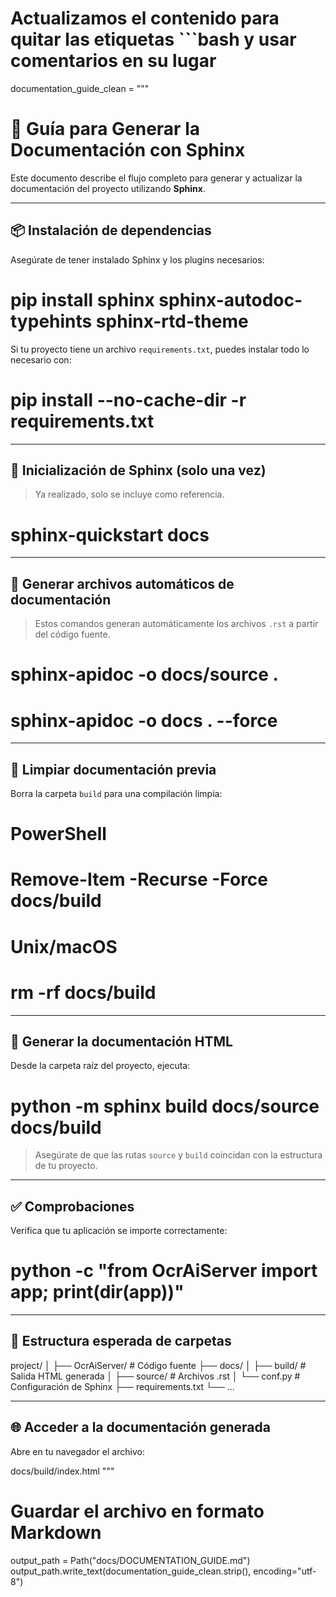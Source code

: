 # Actualizamos el contenido para quitar las etiquetas ```bash y usar comentarios en su lugar
documentation_guide_clean = """
# 🧾 Guía para Generar la Documentación con Sphinx

Este documento describe el flujo completo para generar y actualizar la documentación del proyecto utilizando **Sphinx**.

---

## 📦 Instalación de dependencias

Asegúrate de tener instalado Sphinx y los plugins necesarios:

# pip install sphinx sphinx-autodoc-typehints sphinx-rtd-theme

Si tu proyecto tiene un archivo `requirements.txt`, puedes instalar todo lo necesario con:

# pip install --no-cache-dir -r requirements.txt

---

## 🚀 Inicialización de Sphinx (solo una vez)

> Ya realizado, solo se incluye como referencia.

# sphinx-quickstart docs

---

## 🔄 Generar archivos automáticos de documentación

> Estos comandos generan automáticamente los archivos `.rst` a partir del código fuente.

# sphinx-apidoc -o docs/source .
# sphinx-apidoc -o docs . --force

---

## 🧹 Limpiar documentación previa

Borra la carpeta `build` para una compilación limpia:

# PowerShell
# Remove-Item -Recurse -Force docs/build

# Unix/macOS
# rm -rf docs/build

---

## 🔧 Generar la documentación HTML

Desde la carpeta raíz del proyecto, ejecuta:

# python -m sphinx build docs/source docs/build

> Asegúrate de que las rutas `source` y `build` coincidan con la estructura de tu proyecto.

---

## ✅ Comprobaciones

Verifica que tu aplicación se importe correctamente:

# python -c "from OcrAiServer import app; print(dir(app))"

---

## 📂 Estructura esperada de carpetas

project/
│
├── OcrAiServer/          # Código fuente
├── docs/
│   ├── build/            # Salida HTML generada
│   ├── source/           # Archivos .rst
│   └── conf.py           # Configuración de Sphinx
├── requirements.txt
└── ...

---

## 🌐 Acceder a la documentación generada

Abre en tu navegador el archivo:

docs/build/index.html
"""

# Guardar el archivo en formato Markdown
output_path = Path("docs/DOCUMENTATION_GUIDE.md")
output_path.write_text(documentation_guide_clean.strip(), encoding="utf-8")

